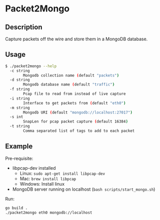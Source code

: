 # Packet2Mongo

## Description
Capture packets off the wire and store them in a MongoDB database.

## Usage
```bash
$ ./packet2mongo --help
  -c string
        Mongodb collection name (default "packets")
  -d string
        Mongodb database name (default "traffic")
  -f string
        Pcap file to read from instead of live capture
  -i string
        Interface to get packets from (default "eth0")
  -m string
        Mongodb URI (default "mongodb://localhost:27017")
  -s int
        SnapLen for pcap packet capture (default 16384)
  -t string
        Comma separated list of tags to add to each packet
```

## Example
Pre-requisite:
* libpcap-dev installed
  * Linux: `sudo apt-get install libpcap-dev`
  * Mac: `brew install libpcap`
  * Windows: Install linux
* MongoDB server running on localhost (`bash scripts/start_mongo.sh`)

Run:

```bash
go build .
./packet2mongo eth0 mongodb://localhost
```